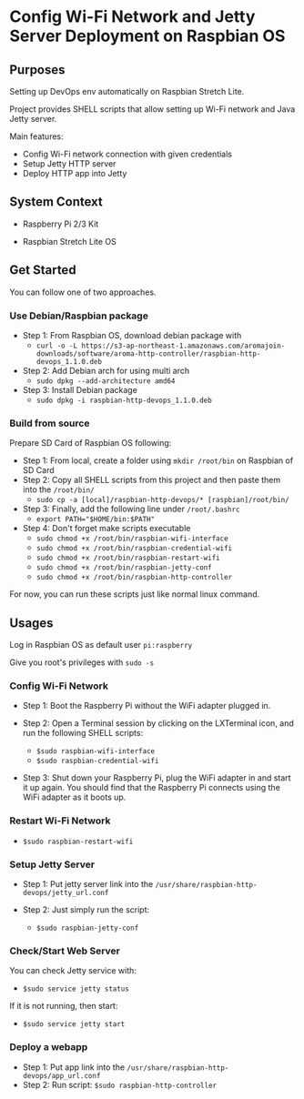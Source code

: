 # Config Wi-Fi Network and Jetty Server Deployment on Raspbian OS

## Purposes

Setting up DevOps env automatically on Raspbian Stretch Lite.

Project provides SHELL scripts that allow setting up Wi-Fi network and Java Jetty server.

Main features:

- Config Wi-Fi network connection with given credentials
- Setup Jetty HTTP server
- Deploy HTTP app into Jetty

## System Context

- Raspberry Pi 2/3 Kit

- Raspbian Stretch Lite OS

## Get Started

You can follow one of two approaches.

### Use Debian/Raspbian package

- Step 1: From Raspbian OS, download debian package with
  - `curl -o -L https://s3-ap-northeast-1.amazonaws.com/aromajoin-downloads/software/aroma-http-controller/raspbian-http-devops_1.1.0.deb`
- Step 2: Add Debian arch for using multi arch
  - `sudo dpkg --add-architecture amd64`
- Step 3: Install Debian package
  - `sudo dpkg -i raspbian-http-devops_1.1.0.deb`

### Build from source

Prepare SD Card of Raspbian OS following:

- Step 1: From local, create a folder using `mkdir /root/bin` on Raspbian of SD Card
- Step 2: Copy all SHELL scripts from this project and then paste them into the `/root/bin/`
  - `sudo cp -a [local]/raspbian-http-devops/* [raspbian]/root/bin/`
- Step 3: Finally, add the following line under `/root/.bashrc`
  - `export PATH="$HOME/bin:$PATH"`
- Step 4: Don't forget make scripts executable
  - `sudo chmod +x /root/bin/raspbian-wifi-interface`
  - `sudo chmod +x /root/bin/raspbian-credential-wifi`
  - `sudo chmod +x /root/bin/raspbian-restart-wifi`
  - `sudo chmod +x /root/bin/raspbian-jetty-conf`
  - `sudo chmod +x /root/bin/raspbian-http-controller`

For now, you can run these scripts just like normal linux command.

## Usages

Log in Raspbian OS as default user `pi:raspberry`

Give you root's privileges with `sudo -s`

### Config Wi-Fi Network

- Step 1: Boot the Raspberry Pi without the WiFi adapter plugged in.
- Step 2: Open a Terminal session by clicking on the LXTerminal icon, and run the following SHELL scripts:

  - `$sudo raspbian-wifi-interface`
  - `$sudo raspbian-credential-wifi`

- Step 3: Shut down your Raspberry Pi, plug the WiFi adapter in and start it up again. You should find that the Raspberry Pi connects using the WiFi adapter as it boots up.

### Restart Wi-Fi Network

- `$sudo raspbian-restart-wifi`

### Setup Jetty Server

- Step 1: Put jetty server link into the `/usr/share/raspbian-http-devops/jetty_url.conf`
- Step 2: Just simply run the script:

  - `$sudo raspbian-jetty-conf`

### Check/Start Web Server

You can check Jetty service with:

- `$sudo service jetty status`

If it is not running, then start:

- `$sudo service jetty start`

### Deploy a webapp

- Step 1: Put app link into the `/usr/share/raspbian-http-devops/app_url.conf`
- Step 2: Run script: `$sudo raspbian-http-controller`
